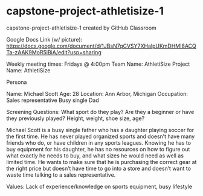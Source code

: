 # capstone-project-athletisize-1
capstone-project-athletisize-1 created by GitHub Classroom

Google Docs Link (w/ picture): https://docs.google.com/document/d/1JBsN7qCVSY7XHalpUKmDHMI8ACQTa-zAAK9MoR5lBiA/edit?usp=sharing

Weekly meeting times: Fridays @ 4:00pm
Team Name: AthletiSize
Project Name: AthletiSize

Persona

Name: Michael Scott
Age: 28
Location: Ann Arbor, Michigan
Occupation: Sales representative 
Busy single Dad









Screening Questions:
What sport do they play?
Are they a beginner or have they previously played?
Height, weight, shoe size, age?

Michael Scott is a busy single father who has a daughter playing soccer for the first time. He has never played organized sports and doesn’t have many friends who do, or have children in any sports leagues. Knowing he has to buy equipment for his daughter, he has no resources on how to figure out what exactly he needs to buy, and what sizes he would need as well as limited time. He wants to make sure that he is purchasing the correct gear at the right price but doesn’t have time to go into a store and doesn’t want to waste time talking to a sales representative.

Values: Lack of experience/knowledge on sports equipment, busy lifestyle

